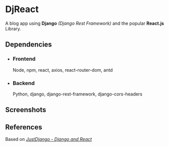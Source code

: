 # DjReact
A blog app using **Django** _(Django Rest Framework)_ and the popular **React.js** Library.

## Dependencies
* ### Frontend
    Node, npm, react, axios, react-router-dom, antd

* ### Backend
    Python, django, django-rest-framework, django-cors-headers

## Screenshots

## References
Based on _*[JustDjango - Django and React](https://www.youtube.com/playlist?list=PLLRM7ROnmA9FxCtnLoIHAs6hIkJyd1dEx)*_
